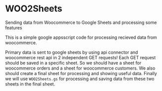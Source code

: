 # WOO2Sheets
Sending data from Woocommerce  to Google Sheets and processing some features

This is a simple google appsscript code for processing recieved data from woocommerce. 

Primary data is sent to google sheets by using api connector and woocommerce rest api in 2 independent GET requests! Each GET request should be saved in a specific sheet. 
So we should have a sheet for woocommerce orders and a sheet for woocommerce customers. 
We also should create a final sheet for processing and showing useful data. 
Finally we will use <code>WOO2Sheets.gs</code> for processing and saving data from these two sheets in the final sheet.
